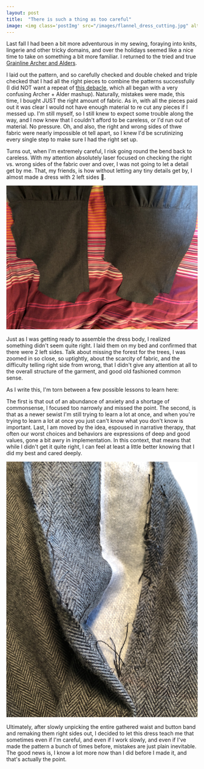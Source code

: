 ```yaml
---
layout: post
title:  "There is such a thing as too careful"
image: <img class='postImg' src="/images/flannel_dress_cutting.jpg" alt="a table with a long piece of gray fabric laid out with pattern pieces ready to be cut. The pattern pieces fill the fabric"/>
---
```


Last fall I had been a bit more adventurous in my sewing, foraying into knits, lingerie and other tricky domains, and over the holidays seemed like a nice time to take on something a bit more familiar. I returned to the tried and true [Grainline Archer and Alders](https://grainlinestudio.com/2014/10/03/archer-alder-variation/). 

I laid out the pattern, and so carefully checked and double cheked and triple checked that I had all the right pieces to combine the patterns successfully (I did NOT want a repeat of [this debacle](http://127.0.0.1:4000/2018/09/26/theres-a-hole-in-my-dress.html), which all began with a very confusing Archer + Alder mashup). Naturally, mistakes were made, this time, I bought JUST the right amount of fabric. As in, with all the pieces paid out it was clear I would not have enough material to re cut any pieces if I messed up. I'm still myself, so I still knew to expect some trouble along the way, and I now knew that I couldn't afford to be careless, or I'd run out of material. No pressure. Oh, and also, the right and wrong sides of thwe fabric were nearly impossible ot tell apart, so I knew I'd be scrutinizing every single step to make sure I had the right set up. 

Turns out, when I'm extremely careful, I risk going round the bend back to careless. With my attention absolutely laser focused on checking the right vs. wrong sides of the fabric over and over, I was not going to let a detail get by me. That, my friends, is how without letting any tiny details get by, I almost made a dress with 2 left sides 🤣.  

<img class='internalPostImg' src="/images/flannel_dress_2_left_sides.jpg" alt="2 pieces of a dress laid on a brightly colored bedspread. Both are the same shape, because both are left sides of a button down dress"/>

Just as I was getting ready to assemble the dress body, I realized something didn't seem quite right. I laid them on my bed and confirmed that there were 2 left sides. Talk about missing the forest for the trees, I was zoomed in so close, so uptightly, about the scarcity of fabric, and the difficulty telling right side from wrong, that I didn't give any attention at all to the overall structure of the garment, and good old fashioned common sense. 

As I write this, I'm torn between a few possible lessons to learn here:

The first is that out of an abundance of anxiety and a shortage of commonsense, I focused too narrowly and missed the point. The second, is that as a newer sewist I'm still trying to learn a lot at once, and when you're trying to learn a lot at once you just can't know what you don't know is important. Last, I am moved by the idea, espoused in narrative therapy, that often our worst choices and behaviors are expressions of deep and good values, gone a bit awry in implementation. In this context, that means that while I didn't get it quite right, I can feel at least a little better knowing that I did my best and cared deeply. 

<img class='internalPostImg' src="/images/flannel_dress_unpicking.jpg" alt="a bit of flannel fabric with a white lining as the seam is opened up"/>

Ultimately, after slowly unpicking the entire gathered waist and button band and remaking them right sides out, I decided to let this dress teach me that sometimes even if I'm careful, and even if I work slowly, and even if I've made the pattern a bunch of times before, mistakes are just plain inevitable. The good news is, I know a lot more now than I did before I made it, and that's actually the point. 

